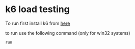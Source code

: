 # k6 load testing



To run first install k6 from [here](https://k6.io/docs/getting-started/installation)

to run use the following command (only for win32 systems)

``` 
run 
```